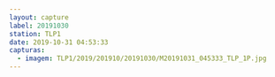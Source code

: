 ```yaml
---
layout: capture
label: 20191030
station: TLP1
date: 2019-10-31 04:53:33
capturas:
  - imagem: TLP1/2019/201910/20191030/M20191031_045333_TLP_1P.jpg
---
```

